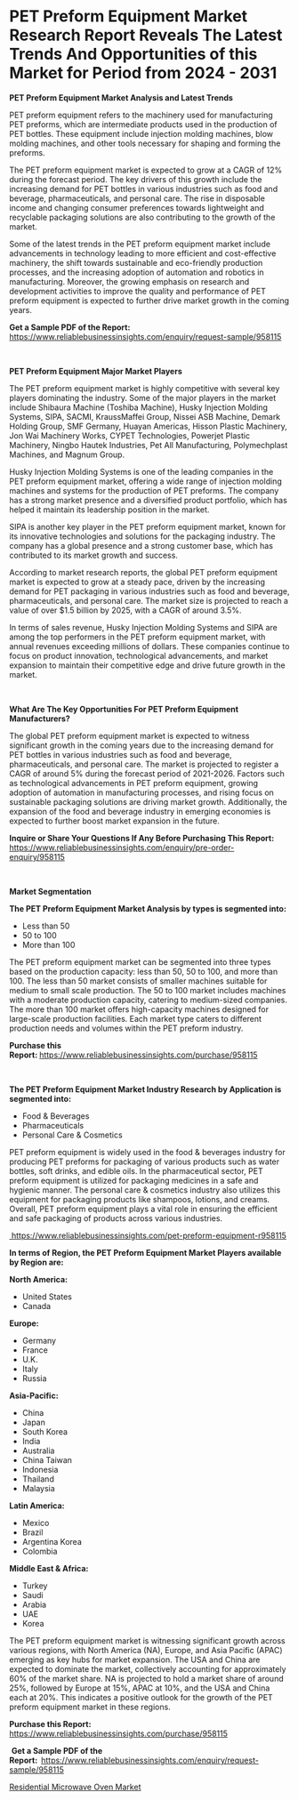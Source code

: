 <p><h1>PET Preform Equipment Market Research Report Reveals The Latest Trends And Opportunities of this Market for Period from 2024 - 2031</h1></p><p><strong>PET Preform Equipment Market Analysis and Latest Trends</strong></p>
<p><p>PET preform equipment refers to the machinery used for manufacturing PET preforms, which are intermediate products used in the production of PET bottles. These equipment include injection molding machines, blow molding machines, and other tools necessary for shaping and forming the preforms.</p><p>The PET preform equipment market is expected to grow at a CAGR of 12% during the forecast period. The key drivers of this growth include the increasing demand for PET bottles in various industries such as food and beverage, pharmaceuticals, and personal care. The rise in disposable income and changing consumer preferences towards lightweight and recyclable packaging solutions are also contributing to the growth of the market.</p><p>Some of the latest trends in the PET preform equipment market include advancements in technology leading to more efficient and cost-effective machinery, the shift towards sustainable and eco-friendly production processes, and the increasing adoption of automation and robotics in manufacturing. Moreover, the growing emphasis on research and development activities to improve the quality and performance of PET preform equipment is expected to further drive market growth in the coming years.</p></p>
<p><strong>Get a Sample PDF of the Report:&nbsp;</strong> <a href="https://www.reliablebusinessinsights.com/enquiry/request-sample/958115">https://www.reliablebusinessinsights.com/enquiry/request-sample/958115</a></p>
<p>&nbsp;</p>
<p><strong>PET Preform Equipment Major Market Players</strong></p>
<p><p>The PET preform equipment market is highly competitive with several key players dominating the industry. Some of the major players in the market include Shibaura Machine (Toshiba Machine), Husky Injection Molding Systems, SIPA, SACMI, KraussMaffei Group, Nissei ASB Machine, Demark Holding Group, SMF Germany, Huayan Americas, Hisson Plastic Machinery, Jon Wai Machinery Works, CYPET Technologies, Powerjet Plastic Machinery, Ningbo Hautek Industries, Pet All Manufacturing, Polymechplast Machines, and Magnum Group.</p><p>Husky Injection Molding Systems is one of the leading companies in the PET preform equipment market, offering a wide range of injection molding machines and systems for the production of PET preforms. The company has a strong market presence and a diversified product portfolio, which has helped it maintain its leadership position in the market.</p><p>SIPA is another key player in the PET preform equipment market, known for its innovative technologies and solutions for the packaging industry. The company has a global presence and a strong customer base, which has contributed to its market growth and success.</p><p>According to market research reports, the global PET preform equipment market is expected to grow at a steady pace, driven by the increasing demand for PET packaging in various industries such as food and beverage, pharmaceuticals, and personal care. The market size is projected to reach a value of over $1.5 billion by 2025, with a CAGR of around 3.5%.</p><p>In terms of sales revenue, Husky Injection Molding Systems and SIPA are among the top performers in the PET preform equipment market, with annual revenues exceeding millions of dollars. These companies continue to focus on product innovation, technological advancements, and market expansion to maintain their competitive edge and drive future growth in the market.</p></p>
<p>&nbsp;</p>
<p><strong>What Are The Key Opportunities For PET Preform Equipment Manufacturers?</strong></p>
<p><p>The global PET preform equipment market is expected to witness significant growth in the coming years due to the increasing demand for PET bottles in various industries such as food and beverage, pharmaceuticals, and personal care. The market is projected to register a CAGR of around 5% during the forecast period of 2021-2026. Factors such as technological advancements in PET preform equipment, growing adoption of automation in manufacturing processes, and rising focus on sustainable packaging solutions are driving market growth. Additionally, the expansion of the food and beverage industry in emerging economies is expected to further boost market expansion in the future.</p></p>
<p><strong>Inquire or Share Your Questions If Any Before Purchasing This Report:</strong> <a href="https://www.reliablebusinessinsights.com/enquiry/pre-order-enquiry/958115">https://www.reliablebusinessinsights.com/enquiry/pre-order-enquiry/958115</a></p>
<p>&nbsp;</p>
<p><strong>Market Segmentation</strong></p>
<p><strong>The PET Preform Equipment Market Analysis by types is segmented into:</strong></p>
<p><ul><li>Less than 50</li><li>50 to 100</li><li>More than 100</li></ul></p>
<p><p>The PET preform equipment market can be segmented into three types based on the production capacity: less than 50, 50 to 100, and more than 100. The less than 50 market consists of smaller machines suitable for medium to small scale production. The 50 to 100 market includes machines with a moderate production capacity, catering to medium-sized companies. The more than 100 market offers high-capacity machines designed for large-scale production facilities. Each market type caters to different production needs and volumes within the PET preform industry.</p></p>
<p><strong>Purchase this Report:&nbsp;</strong><a href="https://www.reliablebusinessinsights.com/purchase/958115">https://www.reliablebusinessinsights.com/purchase/958115</a></p>
<p>&nbsp;</p>
<p><strong>The PET Preform Equipment Market Industry Research by Application is segmented into:</strong></p>
<p><ul><li>Food & Beverages</li><li>Pharmaceuticals</li><li>Personal Care & Cosmetics</li></ul></p>
<p><p>PET preform equipment is widely used in the food & beverages industry for producing PET preforms for packaging of various products such as water bottles, soft drinks, and edible oils. In the pharmaceutical sector, PET preform equipment is utilized for packaging medicines in a safe and hygienic manner. The personal care & cosmetics industry also utilizes this equipment for packaging products like shampoos, lotions, and creams. Overall, PET preform equipment plays a vital role in ensuring the efficient and safe packaging of products across various industries.</p></p>
<p><a href="https://www.reliablebusinessinsights.com/pet-preform-equipment-r958115">&nbsp;https://www.reliablebusinessinsights.com/pet-preform-equipment-r958115</a></p>
<p><strong>In terms of Region, the PET Preform Equipment Market Players available by Region are:</strong></p>
<p>
    <p> <strong> North America: </strong>
        <ul>
            <li>United States</li>
            <li>Canada</li>
        </ul>
        </p> 
    <p> <strong> Europe: </strong>
        <ul>
            <li>Germany</li>
            <li>France</li>
            <li>U.K.</li>
            <li>Italy</li>
            <li>Russia</li>
        </ul>
        </p> 
    <p> <strong> Asia-Pacific: </strong>
        <ul>
            <li>China</li>
            <li>Japan</li>
            <li>South Korea</li>
            <li>India</li>
            <li>Australia</li>
            <li>China Taiwan</li>
            <li>Indonesia</li>
            <li>Thailand</li>
            <li>Malaysia</li>
        </ul>
        </p> 
    <p> <strong> Latin America: </strong>
        <ul>
            <li>Mexico</li>
            <li>Brazil</li>
            <li>Argentina Korea</li>
            <li>Colombia</li>
        </ul>
        </p> 
    <p> <strong> Middle East & Africa: </strong>
        <ul>
            <li>Turkey</li>
            <li>Saudi</li>
            <li>Arabia</li>
            <li>UAE</li>
            <li>Korea</li>
        </ul>
    </p>
    </p>
<p><p>The PET preform equipment market is witnessing significant growth across various regions, with North America (NA), Europe, and Asia Pacific (APAC) emerging as key hubs for market expansion. The USA and China are expected to dominate the market, collectively accounting for approximately 60% of the market share. NA is projected to hold a market share of around 25%, followed by Europe at 15%, APAC at 10%, and the USA and China each at 20%. This indicates a positive outlook for the growth of the PET preform equipment market in these regions.</p></p>
<p><strong>Purchase this Report: </strong><a href="https://www.reliablebusinessinsights.com/purchase/958115">https://www.reliablebusinessinsights.com/purchase/958115</a></p>
<p>&nbsp;<strong>Get a Sample PDF of the Report:&nbsp;&nbsp;</strong><a href="https://www.reliablebusinessinsights.com/enquiry/request-sample/958115">https://www.reliablebusinessinsights.com/enquiry/request-sample/958115</a></p>
<p><strong></strong></p>
<p><p><a href="https://github.com/dylanObrien626/Market-Research-Report-List-1/blob/main/residential-microwave-oven-market.md">Residential Microwave Oven Market</a></p></p>